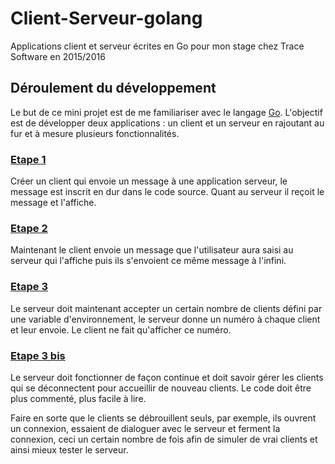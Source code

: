 # Client-Serveur-golang
Applications client et serveur écrites en Go pour mon stage chez Trace Software en 2015/2016

## Déroulement du développement

Le but de ce mini projet est de me familiariser avec le langage [Go](https://golang.org/). L'objectif est de développer deux applications : un client et un serveur en rajoutant au fur et à mesure plusieurs fonctionnalités.

### [Etape 1](https://github.com/Mistermatt007/Client-Serveur-golang/commit/64b3ddefb509777e8b1ccc10eac038fc1e648bf4)
Créer un client qui envoie un message à une application serveur, le message est inscrit en dur dans le code source.
Quant au serveur il reçoit le message et l'affiche.

### [Etape 2](https://github.com/Mistermatt007/Client-Serveur-golang/commit/3f63f71afb1a6cd9cd0e3f0b5123494cc950017c)
Maintenant le client envoie un message que l'utilisateur aura saisi au serveur qui l'affiche puis ils s'envoient ce même message à l'infini.

### [Etape 3](https://github.com/Mistermatt007/Client-Serveur-Golang/commit/5c70b360d1ddfafb248658f3cdaa55ca268a45ec)
Le serveur doit maintenant accepter un certain nombre de clients défini par une variable d'environnement, le serveur donne un numéro à chaque client et leur envoie. Le client ne fait qu'afficher ce numéro.

### [Etape 3 bis](https://github.com/Mistermatt007/Client-Serveur-Golang/commit/a41703ef2a830aa6d1b02eb6c8da10cbb00c8056)
Le serveur doit fonctionner de façon continue et doit savoir gérer les clients qui se déconnectent pour accueillir de nouveau clients. Le code doit être plus commenté, plus facile à lire.

Faire en sorte que le clients se débrouillent seuls, par exemple, ils ouvrent un connexion, essaient de dialoguer avec le serveur et ferment la connexion, ceci un certain nombre de fois afin de simuler de vrai clients et ainsi mieux tester le serveur.
